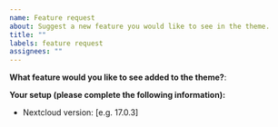 ```yaml
---
name: Feature request
about: Suggest a new feature you would like to see in the theme.
title: ""
labels: feature request
assignees: ""
---
```


**What feature would you like to see added to the theme?**:


**Your setup (please complete the following information):**

-   Nextcloud version: [e.g. 17.0.3]
